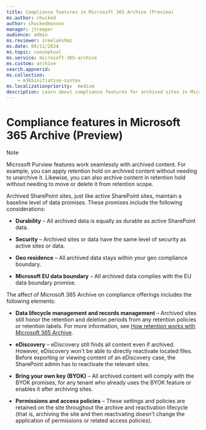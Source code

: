 ```yaml
---
title: Compliance features in Microsoft 365 Archive (Preview)
ms.author: chucked
author: chuckedmonson
manager: jtremper
audience: admin
ms.reviewer: sreelakshmi
ms.date: 04/11/2024
ms.topic: conceptual
ms.service: microsoft-365-archive
ms.custom: archive
search.appverid:
ms.collection:
    - m365initiative-syntex
ms.localizationpriority:  medium
description: Learn about compliance features for archived sites in Microsoft 365 Archive.
---
```


# Compliance features in Microsoft 365 Archive (Preview)

> [!NOTE]
> Microsoft Purview features work seamlessly with archived content. For example, you can apply retention hold on archived content without needing to unarchive it. Likewise, you can also archive content in retention hold without needing to move or delete it from retention scope.

Archived SharePoint sites, just like active SharePoint sites, maintain a baseline level of data promises. These promises include the following considerations:

- **Durability** – All archived data is equally as durable as active SharePoint data.

- **Security** – Archived sites or data have the same level of security as active sites or data.

- **Geo residence** – All archived data stays within your geo compliance boundary.

- **Microsoft EU data boundary** – All archived data complies with the EU data boundary promise.

The affect of Microsoft 365 Archive on compliance offerings includes the following elements:

- **Data lifecycle management and records management** – Archived sites still honor the retention and deletion periods from any retention policies or retention labels. For more information, see [How retention works with Microsoft 365 Archive](/purview/retention-policies-sharepoint#how-retention-works-with-microsoft-365-archive).

- **eDiscovery** – eDiscovery still finds all content even if archived. However, eDiscovery won't be able to directly reactivate located files.  Before exporting or viewing content of an eDiscovery case, the SharePoint admin has to reactivate the relevant sites.

- **Bring your own key (BYOK)** – All archived content will comply with the BYOK promises, for any tenant who already uses the BYOK feature or enables it after archiving sites.

- **Permissions and access policies** – These settings and policies are retained on the site throughout the archive and reactivation lifecycle (that is, archiving the site and then reactivating doesn't change the application of permissions or related access policies).
